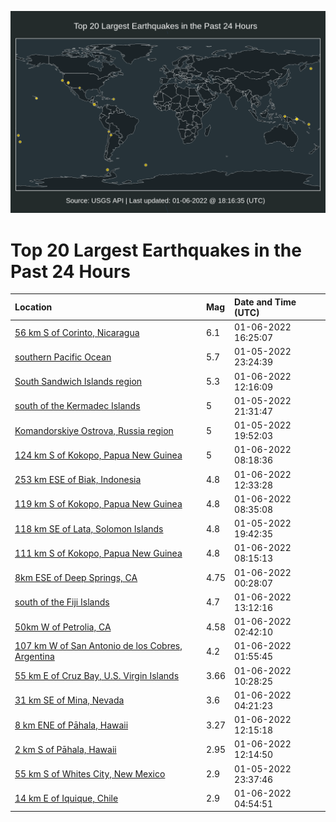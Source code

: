 ![Map](./map.png)

# Top 20 Largest Earthquakes in the Past 24 Hours

| Location | Mag | Date and Time (UTC) |
|:---|:---|:---|
| [56 km S of Corinto, Nicaragua](https://earthquake.usgs.gov/earthquakes/eventpage/us7000g9nb) | 6.1 | 01-06-2022 16:25:07 |
| [southern Pacific Ocean](https://earthquake.usgs.gov/earthquakes/eventpage/us7000g9el) | 5.7 | 01-05-2022 23:24:39 |
| [South Sandwich Islands region](https://earthquake.usgs.gov/earthquakes/eventpage/us7000g9j8) | 5.3 | 01-06-2022 12:16:09 |
| [south of the Kermadec Islands](https://earthquake.usgs.gov/earthquakes/eventpage/us7000g9cf) | 5 | 01-05-2022 21:31:47 |
| [Komandorskiye Ostrova, Russia region](https://earthquake.usgs.gov/earthquakes/eventpage/us7000g9bl) | 5 | 01-05-2022 19:52:03 |
| [124 km S of Kokopo, Papua New Guinea](https://earthquake.usgs.gov/earthquakes/eventpage/us7000g9hw) | 5 | 01-06-2022 08:18:36 |
| [253 km ESE of Biak, Indonesia](https://earthquake.usgs.gov/earthquakes/eventpage/us7000g9jg) | 4.8 | 01-06-2022 12:33:28 |
| [119 km S of Kokopo, Papua New Guinea](https://earthquake.usgs.gov/earthquakes/eventpage/us7000g9hv) | 4.8 | 01-06-2022 08:35:08 |
| [118 km SE of Lata, Solomon Islands](https://earthquake.usgs.gov/earthquakes/eventpage/us7000g9bj) | 4.8 | 01-05-2022 19:42:35 |
| [111 km S of Kokopo, Papua New Guinea](https://earthquake.usgs.gov/earthquakes/eventpage/us7000g9hp) | 4.8 | 01-06-2022 08:15:13 |
| [8km ESE of Deep Springs, CA](https://earthquake.usgs.gov/earthquakes/eventpage/nc73674211) | 4.75 | 01-06-2022 00:28:07 |
| [south of the Fiji Islands](https://earthquake.usgs.gov/earthquakes/eventpage/us7000g9jp) | 4.7 | 01-06-2022 13:12:16 |
| [50km W of Petrolia, CA](https://earthquake.usgs.gov/earthquakes/eventpage/nc73674251) | 4.58 | 01-06-2022 02:42:10 |
| [107 km W of San Antonio de los Cobres, Argentina](https://earthquake.usgs.gov/earthquakes/eventpage/us7000g9g4) | 4.2 | 01-06-2022 01:55:45 |
| [55 km E of Cruz Bay, U.S. Virgin Islands](https://earthquake.usgs.gov/earthquakes/eventpage/pr2022006003) | 3.66 | 01-06-2022 10:28:25 |
| [31 km SE of Mina, Nevada](https://earthquake.usgs.gov/earthquakes/eventpage/nn00831181) | 3.6 | 01-06-2022 04:21:23 |
| [8 km ENE of Pāhala, Hawaii](https://earthquake.usgs.gov/earthquakes/eventpage/hv72859492) | 3.27 | 01-06-2022 12:15:18 |
| [2 km S of Pāhala, Hawaii](https://earthquake.usgs.gov/earthquakes/eventpage/hv72859487) | 2.95 | 01-06-2022 12:14:50 |
| [55 km S of Whites City, New Mexico](https://earthquake.usgs.gov/earthquakes/eventpage/tx2022ajct) | 2.9 | 01-05-2022 23:37:46 |
| [14 km E of Iquique, Chile](https://earthquake.usgs.gov/earthquakes/eventpage/us7000g9gu) | 2.9 | 01-06-2022 04:54:51 |
